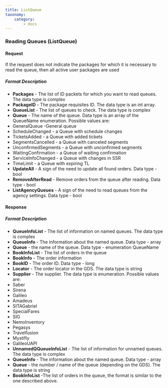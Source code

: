```yaml
---
title: ListQueue
taxonomy:
    category:
        - docs
---
```


### Reading Queues (ListQueue)

#### Request

If the request does not indicate the packages for which it is necessary to read the queue, then all active user packages are used

##### Format Description

-  **Packages** - The list of ID packets for which you want to read queues. The data type is complex
-  **PackageID** - The package requisites ID. The data type is an int array.
-  **QueueList** - The list of queues to check. The data type is complex
-  **Queue** - The name of the queue. Data type is an array of the QueueName enumeration. Possible values ​​are:
 - GeneralQueue -General queue
 - ScheduleChanged - a Queue with schedule changes  
 - TicketsAdded - a Queue with added tickets
 - SegmentsCancelled - a Queue with canceled segments
 - UnconfirmedSegments - a Queue with unconfirmed segments
 - WaitingConfirmation - a Queue of waiting confirmation
 - ServiceInfoChanged - a Queue with changes in SSR
 - TimeLimit - a Queue with expiring TL
-  **UpdateAll** - A sign of the need to update all found orders. Data type - bool
-  **RemoveAfterRead** - Remove orders from the queue after reading. Data type - bool
-  **ListAgencyQueues** - A sign of the need to read queues from the agency settings. Data type - bool

#### Response

##### Format Description

-  **QueueInfoList** - The list of information on named queues. The data type is complex
-  **QueueInfo** - The information about the named queue. Data type - array
-  **Queue** - the name of the queue. Data type - enumeration QueueName
-  **BookInfoList** - The list of orders in the queue
-  **BookInfo** - The order information
-  **BookID** - The order ID. Data type - long
-  **Locator** - The order locator in the GDS. The data type is string
-  **Supplier** - The supplier. The data type is enumeration. Possible values ​​are:
 - Saber
 - Sirena
 - Galileo
 - Amadeus
 - SITAGabriel
 - SpecialFares
 - SIG
 - NemoInventory
 - Pegasys
 - Travelfusion
 - Mystifly
 - GalileoUAPI
-  **UnnamedQQueueInfoList** - The list of information for unnamed queues. The data type is complex
-  **QueueInfo** - The information about the named queue. Data type - array
-  **Queue** - the number / name of the queue (depending on the GDS). The data type is string
-  **BookInfoList** -The list of orders in the queue, the format is similar to the one described above.